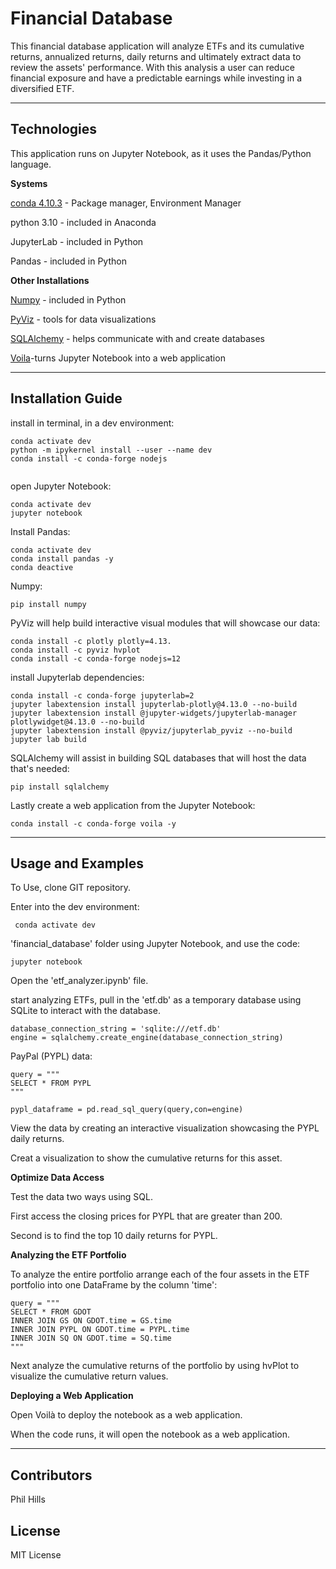 # Financial Database
This financial database application will analyze ETFs and its cumulative returns, annualized returns, daily returns and ultimately extract data to review the assets' performance. With this analysis a user can reduce financial exposure and have a predictable earnings while investing in a diversified ETF.


---

## Technologies

This application runs on Jupyter Notebook, as it uses the Pandas/Python language. 



**Systems**

[conda 4.10.3](https://docs.anaconda.com/anaconda/install/index.html) - Package manager, Environment Manager

python 3.10 - included in Anaconda

JupyterLab - included in Python 

Pandas - included in Python

**Other Installations**

[Numpy](https://numpy.org/doc/stable/) - included in Python

[PyViz](https://pyviz.org/) - tools for data visualizations

[SQLAlchemy](https://docs.sqlalchemy.org/en/14/core/engines.html) - helps communicate with and create databases

[Voila](https://github.com/voila-dashboards/voila)-turns Jupyter Notebook into a web application

---

## Installation Guide 
install in terminal, in a dev environment:

```JupyterLab
conda activate dev
python -m ipykernel install --user --name dev
conda install -c conda-forge nodejs


```
open Jupyter Notebook:

```
conda activate dev
jupyter notebook
```


Install Pandas:

```Pandas
conda activate dev
conda install pandas -y
conda deactive
```
Numpy:
```
pip install numpy
```

PyViz will help build interactive visual modules that will showcase our data:

```
conda install -c plotly plotly=4.13.
conda install -c pyviz hvplot
conda install -c conda-forge nodejs=12
```
install Jupyterlab dependencies:

```
conda install -c conda-forge jupyterlab=2
jupyter labextension install jupyterlab-plotly@4.13.0 --no-build
jupyter labextension install @jupyter-widgets/jupyterlab-manager plotlywidget@4.13.0 --no-build
jupyter labextension install @pyviz/jupyterlab_pyviz --no-build
jupyter lab build
```
SQLAlchemy will assist in building SQL databases that will host the data that's needed:
```
pip install sqlalchemy
```
Lastly create a web application from the Jupyter Notebook:
```
conda install -c conda-forge voila -y
```
---

## Usage and Examples

To Use, clone GIT repository.

Enter into the dev environment: 

```
 conda activate dev
```

'financial_database' folder using Jupyter Notebook, and use the code:

```
jupyter notebook
```


Open the 'etf_analyzer.ipynb' file.



start analyzing ETFs, pull in the 'etf.db' as a temporary database using SQLite to interact with the database.

```
database_connection_string = 'sqlite:///etf.db'
engine = sqlalchemy.create_engine(database_connection_string)
```

PayPal (PYPL) data:
```
query = """
SELECT * FROM PYPL
"""

pypl_dataframe = pd.read_sql_query(query,con=engine)
```

View the data by creating an interactive visualization showcasing the PYPL daily returns.


Creat a visualization to show the cumulative returns for this asset.
 

**Optimize Data Access**

Test the data two ways using SQL.

First access the closing prices for PYPL that are greater than 200.


Second is to find the top 10 daily returns for PYPL.



**Analyzing the ETF Portfolio**

To analyze the entire portfolio arrange each of the four assets in the ETF portfolio into one DataFrame by the column 'time': 

```
query = """
SELECT * FROM GDOT
INNER JOIN GS ON GDOT.time = GS.time
INNER JOIN PYPL ON GDOT.time = PYPL.time
INNER JOIN SQ ON GDOT.time = SQ.time
"""
```
Next analyze the cumulative returns of the portfolio by using hvPlot to visualize the cumulative return values.
 


**Deploying a Web Application**

Open Voilà to deploy the notebook as a web application. 


When the code runs, it will open the notebook as a web application.



---

## Contributors

Phil Hills

## License

MIT License
